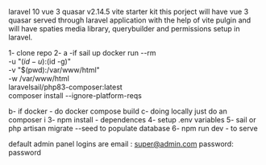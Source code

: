 laravel 10 vue 3 quasar v2.14.5 vite starter kit 
this porject will have vue 3 quasar served through laravel application with the help of vite pulgin and will have spaties 
media library, querybuilder and permissions setup in laravel.

1- clone repo
2- 
  a -if sail up
   docker run --rm \
    -u "$(id -u):$(id -g)" \
    -v "$(pwd):/var/www/html" \
    -w /var/www/html \
    laravelsail/php83-composer:latest \
    composer install --ignore-platform-reqs
    
   b- if docker - do docker compose build
   c- doing locally just do an composer i 
3- npm install - dependences
4- setup .env variables
5- sail or php artisan migrate --seed to populate database
6- npm run dev - to serve

default admin panel logins are 
email : super@admin.com
password: password
